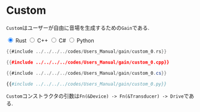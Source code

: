 # Custom

`Custom`はユーザーが自由に音場を生成するための`Gain`である.

<div class="tabs">
<input id="rust_tab_api" type="radio" class="tab" name="tab_api" checked>
<label class="tab_item" n=4 for="rust_tab_api">Rust</label>
<input id="cpp_tab_api" type="radio" class="tab" name="tab_api">
<label class="tab_item" n=4 for="cpp_tab_api">C++</label>
<input id="cs_tab_api" type="radio" class="tab" name="tab_api">
<label class="tab_item" n=4 for="cs_tab_api">C#</label>
<input id="python_tab_api" type="radio" class="tab" name="tab_api">
<label class="tab_item" n=4 for="python_tab_api">Python</label>

```rust
{{#include ../../../../codes/Users_Manual/gain/custom_0.rs}}
```

```cpp
{{#include ../../../../codes/Users_Manual/gain/custom_0.cpp}}
```

```cs
{{#include ../../../../codes/Users_Manual/gain/custom_0.cs}}
```

```python
{{#include ../../../../codes/Users_Manual/gain/custom_0.py}}
```
</div>

`Custom`コンストラクタの引数は`Fn(&Device) -> Fn(&Transducer) -> Drive`である.
